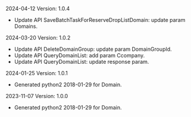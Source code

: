 2024-04-12 Version: 1.0.4
- Update API SaveBatchTaskForReserveDropListDomain: update param Domains.


2024-03-20 Version: 1.0.2
- Update API DeleteDomainGroup: update param DomainGroupId.
- Update API QueryDomainList: add param Ccompany.
- Update API QueryDomainList: update response param.


2024-01-25 Version: 1.0.1
- Generated python2 2018-01-29 for Domain.

2023-11-07 Version: 1.0.0
- Generated python2 2018-01-29 for Domain.

